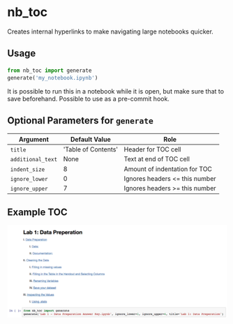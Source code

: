 # nb_toc

Creates internal hyperlinks to make navigating large notebooks quicker.

## Usage

```python
from nb_toc import generate
generate('my_notebook.ipynb')
```

It is possible to run this in a notebook while it is open, but make sure that to save beforehand. Possible to use as a pre-commit hook.

## Optional Parameters for `generate`

Argument | Default Value | Role
--- | --- | ---
`title` | 'Table of Contents' | Header for TOC cell
`additional_text` | None | Text at end of TOC cell
`indent_size` | 8 | Amount of indentation for TOC
`ignore_lower` | 0 | Ignores headers <= this number
`ignore_upper` | 7 | Ignores headers >= this number

## Example TOC

![example](images/example.png)